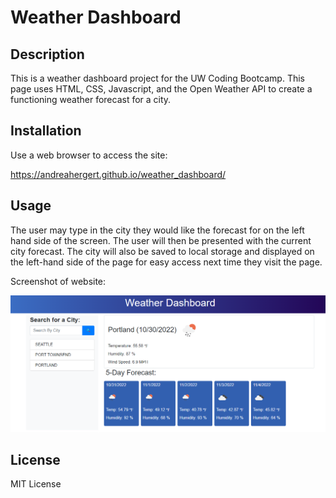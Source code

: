 # Weather Dashboard

## Description

This is a weather dashboard project for the UW Coding Bootcamp.  This page uses HTML, CSS, Javascript, and the Open Weather API to create a functioning weather forecast for a city.

## Installation
Use a web browser to access the site:

https://andreahergert.github.io/weather_dashboard/

## Usage
The user may type in the city they would like the forecast for on the left hand side of the screen.  The user will then be presented with the current city forecast.  The city will also be saved to local storage and displayed on the left-hand side of the page for easy access next time they visit the page.

Screenshot of website:

![Screenshot](assets/images/screenshot2.png)


## License
MIT License
